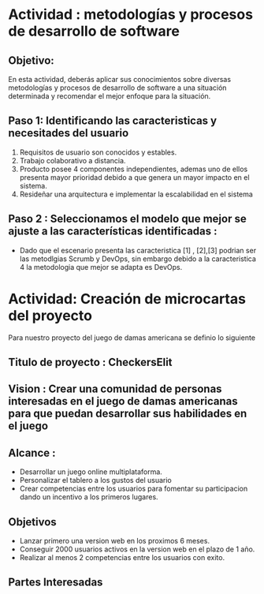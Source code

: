 # Actividad : metodologías y procesos de desarrollo de software

## Objetivo: 
En esta actividad, deberás aplicar sus conocimientos sobre diversas metodologías y procesos de
desarrollo de software a una situación determinada y recomendar el mejor enfoque para la situación.

## Paso 1: Identificando las caracteristicas y necesitades del usuario
1. Requisitos de usuario son conocidos y estables.
2.  Trabajo colaborativo a distancia.
3.  Producto posee 4 componentes independientes, ademas uno de ellos presenta mayor prioridad debido a que genera un mayor impacto en el sistema.
4.   Resideñar una arquitectura e implementar la escalabilidad en el sistema
## Paso 2 : Seleccionamos el modelo que mejor se ajuste a las características identificadas : 
 - Dado que el escenario presenta las caracteristica [1] , [2],[3] podrian ser las metodlgias Scrumb y DevOps, sin embargo debido a la caracteristica 4 la metodologia que mejor se adapta es DevOps.

# Actividad: Creación de microcartas del proyecto
Para nuestro proyecto del juego de damas americana se definio lo siguiente 
## Titulo de proyecto  : CheckersElit
## Vision : Crear una comunidad de personas interesadas en el juego de damas americanas para que puedan desarrollar sus habilidades en el juego
## Alcance :
- Desarrollar un juego online multiplataforma.
- Personalizar el tablero  a los gustos del usuario 
- Crear competencias entre los usuarios para fomentar su participacion dando un incentivo a los primeros lugares. 

## Objetivos
- Lanzar primero una version web en los proximos 6 meses.
- Conseguir 2000 usuarios activos en la version web en el plazo de 1 año.
- Realizar al menos 2 competencias entre los usuarios con exito.

## Partes Interesadas
